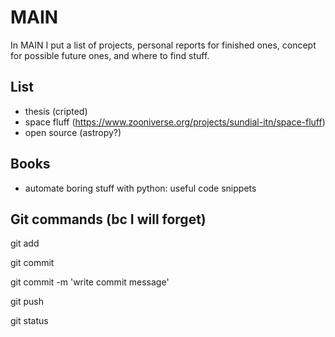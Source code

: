 # MAIN
In MAIN I put a list of projects, personal reports for finished ones, concept for possible future ones, and where to find stuff.

## List

- thesis (cripted)
- space fluff (https://www.zooniverse.org/projects/sundial-itn/space-fluff)
- open source (astropy?)

## Books

- automate boring stuff with python: useful code snippets 



## Git commands (bc I will forget)

git add

git commit

git commit -m 'write commit message'

git push

git status
